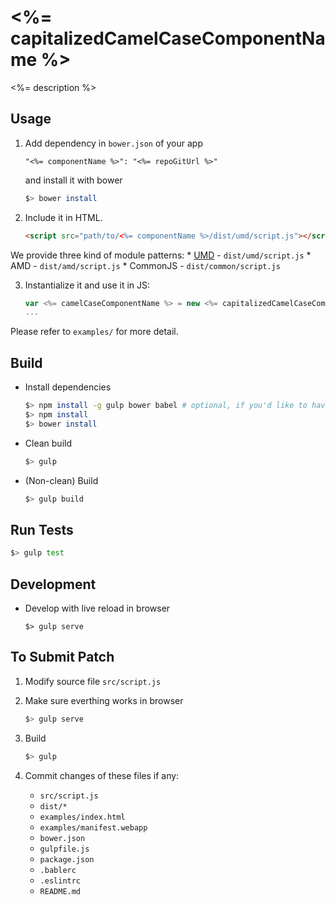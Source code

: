 # <%= capitalizedCamelCaseComponentName %>

<%= description %>

## Usage

1. Add dependency in `bower.json` of your app
    ```
    "<%= componentName %>": "<%= repoGitUrl %>"
    ```
    and install it with bower
    ```sh
    $> bower install
    ```

2. Include it in HTML.
    ```html
    <script src="path/to/<%= componentName %>/dist/umd/script.js"></script>
    ```
We provide three kind of module patterns:
    * [UMD](https://github.com/umdjs/umd/) - `dist/umd/script.js`
    * AMD - `dist/amd/script.js`
    * CommonJS - `dist/common/script.js`

3. Instantialize it and use it in JS:
    ```js
    var <%= camelCaseComponentName %> = new <%= capitalizedCamelCaseComponentName %>();
    ...
    ```

Please refer to `examples/` for more detail.

## Build

* Install dependencies
    ```sh
    $> npm install -g gulp bower babel # optional, if you'd like to have CLI tools in your env
    $> npm install
    $> bower install
    ```

* Clean build
    ```sh
    $> gulp
    ```

* (Non-clean) Build
    ```sh
    $> gulp build
    ```

## Run Tests
```sh
$> gulp test
```

## Development

* Develop with live reload in browser

    ```
    $> gulp serve
    ```

## To Submit Patch

1. Modify source file `src/script.js`

2. Make sure everthing works in browser
    ```sh
    $> gulp serve
    ```

3. Build
    ```sh
    $> gulp
    ```

4. Commit changes of these files if any:
    * `src/script.js`
    * `dist/*`
    * `examples/index.html`
    * `examples/manifest.webapp`
    * `bower.json`
    * `gulpfile.js`
    * `package.json`
    * `.bablerc`
    * `.eslintrc`
    * `README.md`
